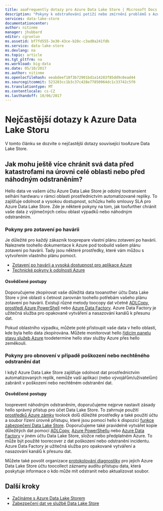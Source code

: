 ```yaml
---
title: aaaFrequently dotazy pro Azure Data Lake Store | Microsoft Docs
description: "Pokyny k odstraňování potíží nebo zmírnění problémů s Azure Data Lake Storem"
services: data-lake-store
documentationcenter: 
author: nitinme
manager: jhubbard
editor: cgronlun
ms.assetid: bf7fd555-3e30-43ce-b28c-c3ad0a241fdb
ms.service: data-lake-store
ms.devlang: na
ms.topic: article
ms.tgt_pltfrm: na
ms.workload: big-data
ms.date: 05/10/2017
ms.author: nitinme
ms.openlocfilehash: eeabdeef18f3b72901bd1a14283f85dd9c0ead44
ms.sourcegitcommit: 523283cc1b3c37c428e77850964dc1c33742c5f0
ms.translationtype: MT
ms.contentlocale: cs-CZ
ms.lasthandoff: 10/06/2017
---
```

# <a name="frequently-asked-questions-for-azure-data-lake-store"></a>Nejčastější dotazy k Azure Data Lake Storu
V tomto článku se dozvíte o nejčastější dotazy související tooAzure Data Lake Store.

## <a name="how-can-i-further-protect-my-data-from-region-wide-disasters-or-accidental-deletions"></a>Jak mohu ještě více chránit svá data před katastrofami na úrovni celé oblasti nebo před náhodným odstraněním?
Hello data ve vašem účtu Azure Data Lake Store je odolný tootransient selhání hardwaru v rámci oblasti prostřednictvím automatizované repliky. To zajišťuje odolnost a vysokou dostupnost, schůzku hello smlouvy SLA pro Azure Data Lake Store. Zde je některé pokyny na tom, jak toofurther chránit vaše data z výjimečných celou oblast výpadků nebo náhodným odstraněním.

### <a name="disaster-recovery-guidance"></a>Pokyny pro zotavení po havárii
Je důležité pro každý zákazník tooprepare vlastní plánu zotavení po havárii. Naleznete toohello dokumentace k Azure pod toobuild vašem plánu zotavení po havárii. Tady jsou některé prostředky, které vám můžou s vytvořením vlastního plánu pomoct.

* [Zotavení po havárii a vysoká dostupnost pro aplikace Azure](../resiliency/resiliency-disaster-recovery-high-availability-azure-applications.md)
* [Technické pokyny k odolnosti Azure](../resiliency/resiliency-technical-guidance.md)

#### <a name="best-practices"></a>Osvědčené postupy
Doporučujeme zkopírovat vaše důležitá data tooanother účtu Data Lake Store v jiné oblasti s četnost zarovnán toohello potřebám vašeho plánu zotavení po havárii. Existují různé metody toocopy dat včetně [ADLCopy](data-lake-store-copy-data-azure-storage-blob.md), [prostředí Azure PowerShell](data-lake-store-get-started-powershell.md) nebo [Azure Data Factory](../data-factory/data-factory-azure-datalake-connector.md). Azure Data Factory je užitečná služba pro opakované vytváření a nasazování kanálů k přesunu dat.

Pokud oblastního výpadku, můžete poté přistoupit vaše data v hello oblasti, kde byla hello data zkopírována. Můžete monitorovat hello [řídicím panelu stavu služeb Azure](https://azure.microsoft.com/status/) toodetermine hello stav služby Azure přes hello zeměkouli.

### <a name="data-corruption-or-accidental-deletion-recovery-guidance"></a>Pokyny pro obnovení v případě poškození nebo nechtěného odstranění dat
I když Azure Data Lake Store zajišťuje odolnost dat prostřednictvím automatizovaných replik, nemůže vaší aplikaci (nebo vývojářům/uživatelům) zabránit v poškození nebo nechtěném odstranění dat.

#### <a name="best-practices"></a>Osvědčené postupy
tooprevent náhodným odstraněním, doporučujeme nejprve nastavit zásady hello správný přístup pro účet Data Lake Store.  To zahrnuje použití [prostředků Azure zámky](../azure-resource-manager/resource-group-lock-resources.md) toolock dolů důležité prostředky a také použití účtu a soubor řízení úrovně přístupu, které jsou pomocí hello k dispozici [funkce zabezpečení Data Lake Store](data-lake-store-security-overview.md). Doporučujeme také pravidelně vytvářet kopie důležitých dat pomocí [ADLCopy](data-lake-store-copy-data-azure-storage-blob.md), [Azure PowerShellu](data-lake-store-get-started-powershell.md) nebo [Azure Data Factory](../data-factory/data-factory-azure-datalake-connector.md) v jiném účtu Data Lake Store, složce nebo předplatném Azure.  To může být použité toorecover z dat poškození nebo odstranění incidentu. Azure Data Factory je užitečná služba pro opakované vytváření a nasazování kanálů k přesunu dat.

Můžete také povolit organizace [protokolování diagnostiky](data-lake-store-diagnostic-logs.md) pro jejich Azure Data Lake Store účtu toocollect záznamy auditu přístupu data, která poskytuje informace o kdo může mít odstranit nebo aktualizovat soubor.

## <a name="next-steps"></a>Další kroky
* [Začínáme s Azure Data Lake Storem](data-lake-store-get-started-portal.md)
* [Zabezpečení dat ve službě Data Lake Store](data-lake-store-secure-data.md)

